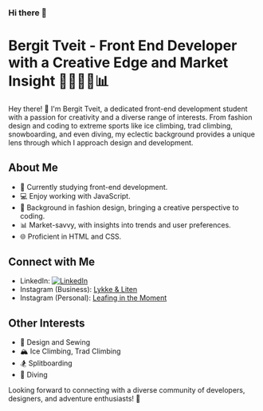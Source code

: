 ### Hi there 👋

<!--
**BergitTveit/BergitTveit** is a ✨ _special_ ✨ repository because its `README.md` (this file) appears on your GitHub profile.

Here are some ideas to get you started:

- 🔭 I’m currently working on ...
- 🌱 I’m currently learning ...
- 👯 I’m looking to collaborate on ...
- 🤔 I’m looking for help with ...
- 💬 Ask me about ...
- 📫 How to reach me: ...
- 😄 Pronouns: ...
- ⚡ Fun fact: ...
-->

# Bergit Tveit - Front End Developer with a Creative Edge and Market Insight 🌈👩‍💻🎨📊

Hey there! 👋 I'm Bergit Tveit, a dedicated front-end development student with a passion for creativity and a diverse range of interests. From fashion design and coding to extreme sports like ice climbing, trad climbing, snowboarding, and even diving, my eclectic background provides a unique lens through which I approach design and development.

## About Me

- 🌱 Currently studying front-end development.
- 💻 Enjoy working with JavaScript.
- 🎨 Background in fashion design, bringing a creative perspective to coding.
- 📊 Market-savvy, with insights into trends and user preferences.
- 🌐 Proficient in HTML and CSS.

## Connect with Me

- LinkedIn: [![LinkedIn](https://img.shields.io/badge/LinkedIn-Bergit%20Tveit-blue?style=flat&logo=linkedin)](https://www.linkedin.com/in/bergit-tveit-672588152)
- Instagram (Business): [Lykke & Liten](https://www.instagram.com/lykkeogliten/)
- Instagram (Personal): [Leafing in the Moment](https://www.instagram.com/leafinginthemoment/)

## Other Interests

- 🧵 Design and Sewing
- 🏔️ Ice Climbing, Trad Climbing
- 🏂 Splitboarding
- 🤿 Diving

Looking forward to connecting with a diverse community of developers, designers, and adventure enthusiasts! 🚀

